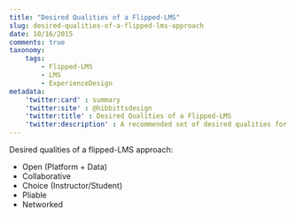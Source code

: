 ```yaml
---
title: "Desired Qualities of a Flipped-LMS"
slug: desired-qualities-of-a-flipped-lms-approach
date: 10/16/2015
comments: true
taxonomy:
    tags:
        - Flipped-LMS
        - LMS
        - ExperienceDesign
metadata:
    'twitter:card' : summary
    'twitter:site' : @hibbittsdesign
    'twitter:title' : Desired Qualities of a Flipped-LMS
    'twitter:description' : A recommended set of desired qualities for a flipped-LMS.
---
```


Desired qualities of a flipped-LMS approach:  
*   Open (Platform + Data)
*   Collaborative
*   Choice (Instructor/Student)
*   Pliable
*   Networked
